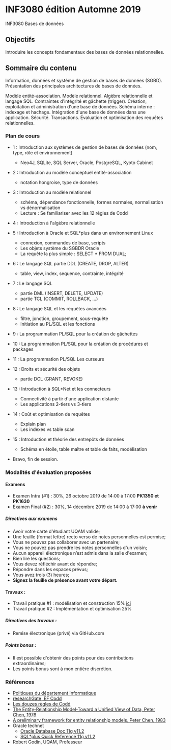 # INF3080 édition Automne 2019
INF3080 Bases de données

## Objectifs
Introduire les concepts fondamentaux des bases de données relationnelles.

## Sommaire du contenu
Information, données et système de gestion de bases de données (SGBD). Présentation des principales architectures de bases de données.

Modèle entité-association. Modèle relationnel. Algèbre relationnelle et langage SQL. Contraintes d'intégrité et gâchette (trigger). Création, exploitation et administration d'une base de données. Schéma interne : indexage et hachage. Intégration d'une base de données dans une application. Sécurité. Transactions. Évaluation et optimisation des requêtes relationnelles.

### Plan de cours
+  1 : Introduction aux systèmes de gestion de bases de données (nom, type, rôle et environnement)
   - Neo4J, SQLite, SQL Server, Oracle, PostgreSQL, Kyoto Cabinet
+  2 : Introduction au modèle conceptuel entité-association
   - notation hongroise, type de données
+  3 : Introduction au modèle relationnel
   - schéma, dépendance fonctionnelle, formes normales, normalisation vs dénormalisation
   - Lecture : Se familiariser avec les 12 règles de Codd
+  4 : Introduction à l'algèbre relationnelle
+  5 : Introduction à Oracle et SQL*plus dans un environnement Linux
   - connexion, commandes de base, scripts
   - Les objets système du SGBDR Oracle
   - La requête la plus simple : SELECT * FROM DUAL;
+  6 : Le langage SQL partie DDL (CREATE, DROP, ALTER) 
   - table, view, index, sequence, contrainte, intégrité
+  7 : Le langage SQL
   - partie DML (INSERT, DELETE, UPDATE)
   - partie TCL (COMMIT, ROLLBACK, ...)
   
+  8 : Le langage SQL et les requêtes avancées
   - filtre, jonction, groupement, sous-requête
   - Initiation au PL/SQL et les fonctions

+ 9 : La programmation PL/SQL pour la création de gâchettes
+ 10 : La programmation PL/SQL pour la création de procédures et packages
+ 11 : La programmation PL/SQL Les curseurs
+ 12 : Droits et sécurité des objets
  - partie DCL (GRANT, REVOKE)
+ 13 : Introduction à SQL*Net et les connecteurs
   - Connectivité à partir d'une application distante
   - Les applications 2-tiers vs 3-tiers
+ 14 : Coût et optimisation de requêtes
  - Explain plan
  - Les indexes vs table scan
+ 15 : Introduction et théorie des entrepôts de données
  - Schéma en étoile, table maître et table de faits, modélisation

+ Bravo, fin de session.

### Modalités d'évaluation proposées 

#### Examens
 + Examen Intra (#1) : 30%, 26 octobre 2019 de 14:00 à 17:00 **PK1350 et PK1630**
 + Examen Final (#2) : 30%, 14 décembre 2019 de 14:00 à 17:00 **à venir**

##### Directives aux examens
 + Avoir votre carte d'étudiant UQAM valide;
 + Une feuille (format lettre) recto verso de notes personnelles est permise;
 + Vous ne pouvez pas collaborer avec un partenaire;
 + Vous ne pouvez pas prendre les notes personnelles d'un voisin;
 +	Aucun appareil électronique n’est admis dans la salle d'examen;
 + Bien lire les questions;
 + Vous devez réfléchir avant de répondre;
 + Répondre dans les espaces prévus;
 + Vous avez trois (3) heures;
 + **Signez la feuille de présence avant votre départ.**
 
#### Travaux :
 + Travail pratique #1 : modélisation et construction 15% [ici](https://github.com/guyfrancoeur/INF3080_A2019_TP/blob/master/tp1.md)
 + Travail pratique #2 : Implémentation et optimisation 25%
 
##### Directives des travaux :
 + Remise électronique (privé) via GitHub.com

##### Points bonus :
 + Il est possible d'obtenir des points pour des contributions extraordinaires;
 + Les points bonus sont à mon entière discrétion.

### Références
 - [Politiques du département Informatique](https://info.uqam.ca/politiques/)
 - [researchGate, EF Codd](https://www.researchgate.net/scientific-contributions/70214812_E_F_Codd)
 - [Les douzes règles de Codd](https://computing.derby.ac.uk/c/codds-twelve-rules/)
 - [The Entity-Relationship Model-Toward a Unified View of Data, Peter Chen, 1976](http://www.inf.unibz.it/~nutt/IDBs1011/IDBPapers/chen-ER-TODS-76.pdf)
 - [A preliminary framework for entity relationship models, Peter Chen, 1983](http://bit.csc.lsu.edu/~chen/pdf/framework.pdf)
 - Oracle technet
   + [Oracle Database Doc 11g v11.2](https://docs.oracle.com/cd/E11882_01/nav/portal_4.htm)
   + [SQL*plus Quick Reference 11g v11.2](https://docs.oracle.com/cd/E11882_01/server.112/e16605/toc.htm#i772678)
 - Robert Godin, UQAM, Professeur
